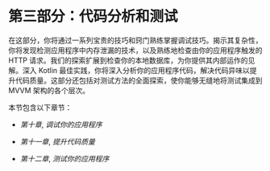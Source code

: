 # 第三部分：代码分析和测试

在这部分，你将通过一系列宝贵的技巧和窍门熟练掌握调试技巧。揭示其复杂性，你将发现检测应用程序中内存泄漏的技术，以及熟练地检查由你的应用程序触发的 HTTP 请求。我们的探索扩展到检查你的本地数据库，为你提供其内部运作的见解。深入 Kotlin 最佳实践，你将深入分析你的应用程序代码，解决代码异味以提升代码质量。这部分还包括对测试方法的全面探索，使你能够无缝地将测试集成到 MVVM 架构的各个层次。

本节包含以下章节：

+   *第十章*, *调试你的应用程序*

+   *第十一章*, *提升代码质量*

+   *第十二章*, *测试你的应用程序*
